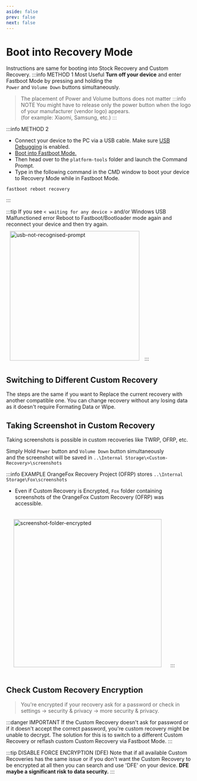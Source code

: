 ```yaml
---
aside: false
prev: false
next: false
---
```

# Boot into Recovery Mode
Instructions are same for booting into Stock Recovery and Custom Recovery.
:::info METHOD 1 <Badge type="tip">Most Useful</Badge>
**Turn off your device** and enter Fastboot Mode by pressing and holding the\
 `Power` and `Volume Down` buttons simultaneously.
> The placement of Power and Volume buttons does not matter
:::info NOTE
You might have to release only the power button when the logo of your manufacturer (vendor logo) appears.\
(for example: Xiaomi, Samsung, etc.)
:::


:::info METHOD 2
* Connect your device to the PC via a USB cable. Make sure [USB Debugging](/custom-rom-guide/common/usb-debugging) is enabled.
* [Boot into Fastboot Mode.](/custom-rom-guide/common/boot-into-fastboot-mode)
* Then head over to the `platform-tools` folder and launch the Command Prompt.
* Type in the following command in the CMD window to boot your device to Recovery Mode while in Fastboot Mode.
```
fastboot reboot recovery
```
:::


:::tip If you see `< waiting for any device >` and/or Windows USB Malfunctioned error
Reboot to Fastboot/Bootloader mode again and reconnect your device and then try again.
<img src="https://i.ibb.co/N3HtFXk/usb-not-recognised-prompt.png" width="350px" alt="usb-not-recognised-prompt" class="center" style="padding: 10px"/>
:::



## Switching to Different Custom Recovery
The steps are the same if you want to Replace the current recovery with another compatible one. You can change recovery without any losing data as it doesn't require Formating Data or Wipe.


## Taking Screenshot in Custom Recovery
Taking screenshots is possible in custom recoveries like TWRP, OFRP, etc.

Simply Hold `Power` button and `Volume Down` button simultaneously\
and the screenshot will be saved in 
`..\Internal Storage\<Custom-Recovery>\screenshots`

:::info EXAMPLE 
OrangeFox Recovery Project (OFRP) stores `..\Internal Storage\Fox\screenshots`

* Even if Custom Recovery is Encrypted, `Fox` folder containing screenshots of the OrangeFox Custom Recovery (OFRP) was accessible.
<img src="https://i.ibb.co/4JyqhnX/encrypted-screenshots.png" alt="screenshot-folder-encrypted" width="400" class="center" style="Padding: 20px"/>
:::


## Check Custom Recovery Encryption
> You're encrypted if your recovery ask for a password or check in settings -> security & privacy -> more security & privacy.

:::danger IMPORTANT 
If the Custom Recovery doesn't ask for password or if it doesn't accept the correct password, you're custom recovery might be unable to decrypt. The solution for this is to switch to a different Custom Recovery or reflash custom Custom Recovery via Fastboot Mode.
:::

:::tip DISABLE FORCE ENCRYPTION (DFE)
Note that if all available Custom Recoveries has the same issue or if you don't want the Custom Recovery to be encrypted at all then you can search and use 'DFE' on your device. **DFE maybe a significant risk to data security.**
:::